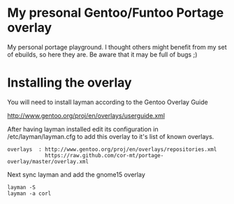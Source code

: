 My presonal Gentoo/Funtoo Portage overlay
=========================================

My personal portage playground. I thought others might benefit from my set of ebuilds, so here they are. Be aware that it may be full of bugs ;)

Installing the overlay
======================

You will need to install layman according to the Gentoo Overlay Guide

http://www.gentoo.org/proj/en/overlays/userguide.xml

After having layman installed edit its configuration in /etc/layman/layman.cfg to add this overlay to it's list of known overlays.


    overlays  : http://www.gentoo.org/proj/en/overlays/repositories.xml
                https://raw.github.com/cor-mt/portage-overlay/master/overlay.xml

Next sync layman and add the gnome15 overlay

    layman -S
    layman -a corl
